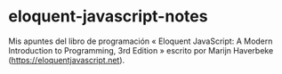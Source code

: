# eloquent-javascript-notes
Mis apuntes del libro de programación « Eloquent JavaScript: A Modern Introduction to Programming, 3rd Edition » escrito por Marijn Haverbeke (https://eloquentjavascript.net).
